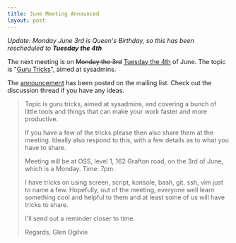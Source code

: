 ```yaml
---
title: June Meeting Announced
layout: post
---
```


<p><em>Update: Monday June 3rd is Queen's Birthday, so this has been rescheduled to <strong>Tuesday the 4th</strong></em></p>

The next meeting is on <del>Monday the 3rd</del> <ins>Tuesday the 4th</ins> of June. The topic is "<a href="/2013/06/04/guru-tricks.html">Guru Tricks</a>", aimed at sysadmins.

The <a href="https://groups.google.com/d/topic/aucklug/9Q8H1YV9Vng/discussion">announcement</a> has been posted on the mailing list. Check out the discussion thread if you have any ideas.

>Topic is guru tricks, aimed at sysadmins, and covering a bunch of little tools and things that can make your work faster and more productive.
>
>If you have a few of the tricks please then also share them at the meeting. Ideally also respond to this, with a few details as to what you have to share.
>
>Meeting will be at OSS,  level 1, 162 Grafton road, on the 3rd of June, which is a Monday.  Time: 7pm.
>
>I have tricks on using screen, script,  konsole,  bash,  git,  ssh, vim  just to name a few.   Hopefully,  out of the meeting,  everyone well learn something cool and helpful to them and at least some of us will have tricks to share.
>
>I'll send out a reminder closer to time.
>
>Regards,
>Glen Ogilvie 
